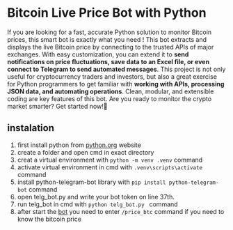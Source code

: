 # Bitcoin Live Price Bot with Python
If you are looking for a fast, accurate Python solution to monitor Bitcoin prices, this smart bot is exactly what you need ! This bot extracts and displays the live Bitcoin price by connecting to the trusted APIs of major exchanges. With easy customization, you can extend it to **send notifications on price fluctuations, save data to an Excel file, or even connect to Telegram to send automated messages**. This project is not only useful for cryptocurrency traders and investors, but also a great exercise for Python programmers to get familiar with **working with APIs, processing JSON data, and automating operations**. Clean, modular, and extensible coding are key features of this bot. Are you ready to monitor the crypto market smarter? Get started now!🚀


## instalation
1. first install python from [python.org](https://www.python.org/) website
2. create a folder and open cmd in exact directory
3. creat a virtual environment with ```python -m venv .venv``` command
4. activate virtual environment in cmd with ```.venv\scripts\activate``` command
6. install python-telegram-bot library with ```pip install python-telegram-bot``` command
7. open telg_bot.py and write your bot token on line 37th.
8. run telg_bot in cmd with ```python telg_bot.py ``` command
9. after start the [bot](https://t.me/hossein_test1001_bot) you need to enter `/price_btc` command if you need to know the bitcoin price